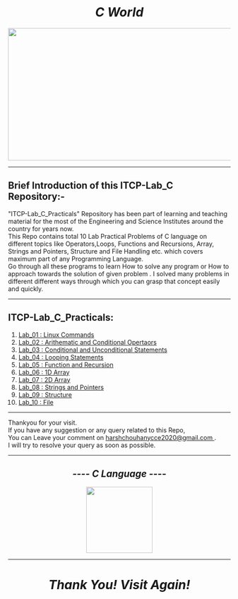 <h1 align="center">
    <i>   
      C World  
    </i> 
</h1>


<p align="center">
  <img height="300" width="600" src="https://user-images.githubusercontent.com/84805840/122628621-c44da880-d0d4-11eb-9504-d4d24d3a991d.jpg">
</p>


<hr> </hr>
<h2>
    Brief Introduction of this ITCP-Lab_C Repository:-
</h2>
"ITCP-Lab_C_Practicals" Repository has been part of learning and teaching material for the most of the Engineering and Science Institutes around the country for years now.
<br>This Repo contains total 10 Lab Practical Problems of C language on different topics like Operators,Loops, Functions and Recursions, Array, Strings and Pointers, Structure and File Handling etc. which covers maximum part of any Programming Language.</br>
Go through all these programs to learn How to solve any program or How to approach towards the solution of given problem . I solved many problems in different different ways through which you can grasp that concept easily and quickly.</br>
<hr> </hr>

## ITCP-Lab_C_Practicals:

1. [Lab_01 : Linux Commands](https://github.com/harshchouhan3122/ITCP-Lab_C/blob/master/Lab_01.md)
2. [Lab_02 : Arithematic and Conditional Opertaors](https://github.com/harshchouhan3122/ITCP-Lab_C/blob/master/Lab_02.c)
3. [Lab_03 : Conditional and Unconditional Statements](https://github.com/harshchouhan3122/ITCP-Lab_C/blob/master/Lab_03.c)
4. [Lab_04 : Looping Statements](https://github.com/harshchouhan3122/ITCP-Lab_C/blob/master/Lab_04.c)
5. [Lab_05 : Function and Recursion](https://github.com/harshchouhan3122/ITCP-Lab_C/blob/master/Lab_05.c)
6. [Lab_06 : 1D Array](https://github.com/harshchouhan3122/ITCP-Lab_C/blob/master/Lab_06.c)
7. [Lab_07 : 2D Array](https://github.com/harshchouhan3122/ITCP-Lab_C/blob/master/Lab_07.c)
8. [Lab_08 : Strings and Pointers](https://github.com/harshchouhan3122/ITCP-Lab_C/blob/master/Lab_08.c)
9. [Lab_09 : Structure](https://github.com/harshchouhan3122/ITCP-Lab_C/blob/master/Lab_09.c)
10. [Lab_10 : File](https://github.com/harshchouhan3122/ITCP-Lab_C/blob/master/Lab_10.c)

<hr> </hr>
Thankyou for your visit.<br>If you have any suggestion or any query related to this Repo,<br>You can Leave your comment on 
<a href="https://mail.google.com/mail/u/0/#inbox?compose=GTvVlcSHxwPsFQqxFLnCxBPWkskgnkljpsssxdVznQRdKpTrrbZzKlsZszHxhgcQkMfLfvclxSJNv"target="_blank">
    harshchouhanycce2020@gmail.com
</a>.
<br>I will try to resolve your query as soon as possible.</br>
<hr> </hr>



<h2 align="center">
  <i>  ---- C Language ----
  </i>
</h2>

<p align="center">
  <img height="150" width="150" src="https://user-images.githubusercontent.com/84805840/122600729-d821ec00-d08d-11eb-95b2-136ab94699c1.png">
  
</p>
<hr> </hr>

<h1 align="center">
    <i>   
      Thank You! Visit Again!  
    </i> 
</h1>
